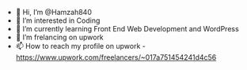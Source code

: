 - 👋 Hi, I’m @Hamzah840
- 👀 I’m interested in Coding
- 🌱 I’m currently learning Front End Web Development and WordPress
- 💞️ I’m frelancing on upwork
- 📫 How to reach my profile on upwork - https://www.upwork.com/freelancers/~017a751454241d4c56

<!---
Hamzah840/Hamzah840 is a ✨ special ✨ repository because its `README.md` (this file) appears on your GitHub profile.
You can click the Preview link to take a look at your changes.
--->
